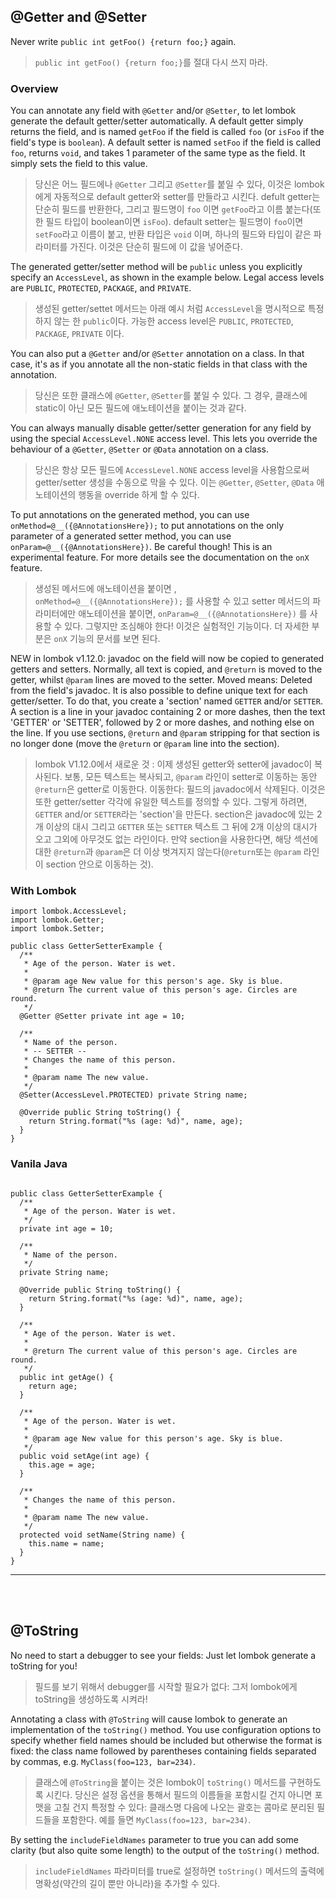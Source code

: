 ## @Getter and @Setter
Never write `public int getFoo() {return foo;}` again.
> `public int getFoo() {return foo;}`를 절대 다시 쓰지 마라.

### Overview

You can annotate any field with `@Getter` and/or `@Setter`, to let lombok generate the default getter/setter automatically.
A default getter simply returns the field, and is named `getFoo` if the field is called `foo` (or `isFoo` if the field's type is `boolean`). A default setter is named `setFoo` if the field is called `foo`, returns `void`, and takes 1 parameter of the same type as the field. It simply sets the field to this value.

> 당신은 어느 필드에나 `@Getter` 그리고 `@Setter`를 붙일 수 있다, 이것은 lombok에게 자동적으로 default getter와 setter를 만들라고 시킨다.
defult getter는 단순히 필드를 반환한다, 그리고 필드명이 `foo` 이면 `getFoo`라고 이름 붙는다(또한 필드 타입이 boolean이면 `isFoo`). default setter는 필드명이 `foo`이면 `setFoo`라고 이름이 붙고, 반환 타입은 `void` 이며, 하나의 필드와 타입이 같은 파라미터를 가진다. 이것은 단순히 필드에 이 값을 넣어준다.

The generated getter/setter method will be `public` unless you explicitly specify an `AccessLevel`, as shown in the example below. Legal access levels are `PUBLIC`, `PROTECTED`, `PACKAGE`, and `PRIVATE`.

> 생성된 getter/settet 메서드는 아래 예시 처럼 `AccessLevel`을 명시적으로 특정하지 않는 한 `public`이다. 가능한 access level은 `PUBLIC`, `PROTECTED`, `PACKAGE`, `PRIVATE` 이다.

You can also put a `@Getter` and/or `@Setter` annotation on a class. In that case, it's as if you annotate all the non-static fields in that class with the annotation.

> 당신은 또한 클래스에 `@Getter`, `@Setter`를 붙일 수 있다. 그 경우, 클래스에 static이 아닌 모든 필드에 애노테이션을 붙이는 것과 같다.

You can always manually disable getter/setter generation for any field by using the special `AccessLevel.NONE` access level. This lets you override the behaviour of a `@Getter`, `@Setter` or `@Data` annotation on a class.

> 당신은 항상 모든 필드에 `AccessLevel.NONE` access level을 사용함으로써 getter/setter 생성을 수동으로 막을 수 있다. 이는 `@Getter`, `@Setter`, `@Data` 애노테이션의 행동을 override 하게 할 수 있다.

To put annotations on the generated method, you can use `onMethod=@__({@AnnotationsHere});` to put annotations on the only parameter of a generated setter method, you can use `onParam=@__({@AnnotationsHere})`. Be careful though! This is an experimental feature. For more details see the documentation on the `onX` feature.

> 생성된 메서드에 애노테이션을 붙이면 , `onMethod=@__({@AnnotationsHere});` 를 사용할 수 있고 setter 메서드의 파라미터에만 애노테이션을 붙이면, `onParam=@__({@AnnotationsHere})` 를 사용할 수 있다. 그렇지만 조심해야 한다! 이것은 실험적인 기능이다. 더 자세한 부분은 `onX` 기능의 문서를 보면 된다.

NEW in lombok v1.12.0: javadoc on the field will now be copied to generated getters and setters. Normally, all text is copied, and `@return` is moved to the getter, whilst `@param` lines are moved to the setter. Moved means: Deleted from the field's javadoc. It is also possible to define unique text for each getter/setter. To do that, you create a 'section' named `GETTER` and/or `SETTER`. A section is a line in your javadoc containing 2 or more dashes, then the text 'GETTER' or 'SETTER', followed by 2 or more dashes, and nothing else on the line. If you use sections, `@return` and `@param` stripping for that section is no longer done (move the `@return` or `@param` line into the section).

> lombok V1.12.0에서 새로운 것 : 이제 생성된 getter와 setter에 javadoc이 복사된다. 보통, 모든 텍스트는 복사되고, `@param` 라인이 setter로 이동하는 동안 `@return`은 getter로 이동한다. 이동한다: 필드의 javadoc에서 삭제된다. 이것은 또한 getter/setter 각각에 유일한 텍스트를 정의할 수 있다. 그렇게 하려면, `GETTER` and/or `SETTER`라는 'section'을 만든다. section은 javadoc에 있는 2개 이상의 대시 그리고 `GETTER` 또는 `SETTER` 텍스트 그 뒤에 2개 이상의 대시가 오고 그외에 아무것도 없는 라인이다. 만약 section을 사용한다면, 해당 섹션에 대한 `@return`과 `@param`은 더 이상 벗겨지지 않는다(`@return`또는 `@param` 라인이 section 안으로 이동하는 것).

### With Lombok
```
import lombok.AccessLevel;
import lombok.Getter;
import lombok.Setter;

public class GetterSetterExample {
  /**
   * Age of the person. Water is wet.
   * 
   * @param age New value for this person's age. Sky is blue.
   * @return The current value of this person's age. Circles are round.
   */
  @Getter @Setter private int age = 10;
  
  /**
   * Name of the person.
   * -- SETTER --
   * Changes the name of this person.
   * 
   * @param name The new value.
   */
  @Setter(AccessLevel.PROTECTED) private String name;
  
  @Override public String toString() {
    return String.format("%s (age: %d)", name, age);
  }
}
```

### Vanila Java
```

public class GetterSetterExample {
  /**
   * Age of the person. Water is wet.
   */
  private int age = 10;

  /**
   * Name of the person.
   */
  private String name;
  
  @Override public String toString() {
    return String.format("%s (age: %d)", name, age);
  }
  
  /**
   * Age of the person. Water is wet.
   *
   * @return The current value of this person's age. Circles are round.
   */
  public int getAge() {
    return age;
  }
  
  /**
   * Age of the person. Water is wet.
   *
   * @param age New value for this person's age. Sky is blue.
   */
  public void setAge(int age) {
    this.age = age;
  }
  
  /**
   * Changes the name of this person.
   *
   * @param name The new value.
   */
  protected void setName(String name) {
    this.name = name;
  }
}
```

<hr><br><br>

## @ToString
No need to start a debugger to see your fields: Just let lombok generate a toString for you!

> 필드를 보기 위해서 debugger를 시작할 필요가 없다: 그저 lombok에게 toString을 생성하도록 시켜라!

Annotating a class with `@ToString` will cause lombok to generate an implementation of the `toString()` method. You use configuration options to specify whether field names should be included but otherwise the format is fixed: the class name followed by parentheses containing fields separated by commas, e.g. `MyClass(foo=123, bar=234)`.

> 클래스에 `@ToString`을 붙이는 것은 lombok이 `toString()` 메서드를 구현하도록 시킨다. 당신은 설정 옵션을 통해서 필드의 이름들을 포함시킬 건지 아니면 포맷을 고칠 건지 특정할 수 있다: 클래스명 다음에 나오는 괄호는 콤마로 분리된 필드들을 포함한다. 예를 들면 `MyClass(foo=123, bar=234)`.

By setting the `includeFieldNames` parameter to true you can add some clarity (but also quite some length) to the output of the `toString()` method.

> `includeFieldNames` 파라미터를 true로 설정하면 `toString()` 메서드의 출력에 명확성(약간의 길이 뿐만 아니라)을 추가할 수 있다.
